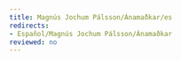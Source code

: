 ```yaml
---
title: Magnús Jochum Pálsson/Ánamaðkar/es
redirects:
- Español/Magnús Jochum Pálsson/Ánamaðkar
reviewed: no
---
```

<vocabulary>
</vocabulary>
<div class="book" data-translate="true" data-audio-file="Ánamaðkar.mp3">
<Audio src="Ánamaðkar.mp3"/>
<h1>'''Ánamaðkar'''</h1>

<div class="subtitle">{{no audio|eftir [[Magnús Jochum Pálsson|Magnús Jochum]]}}</div>

Í dag hefur rignt klukkustundum saman. Stórir pollar þekja göturnar og moldin gegnsósa af vatni. Hamfaranna vegna neyðast ánamaðkarnir til að flýja heimili sín. Við tekur langt og strangt ferðalag. Flestir drukkna á leiðinni en einhverjir komast alla leið upp á yfirborðið. Þar bíða þeirra mun hræðilegri örlög en drukknun.

Á yfirborðinu taka á móti þeim litlir barnaputtar. Börnin hafa enga samúð með slepjulegum félögum sínum og hrifsa þá til sín. Síðan slíta þau maðkana í sundur eða kremja þá undir sólum kuldaskónna.

</div>

